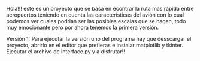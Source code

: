 Hola!!! este es un proyecto que se basa en econtrar la ruta mas rápida entre aeropuertos teniendo en cuenta las características del avión con lo cual podemos ver cuales podrian ser las posibles escalas que se hagan, todo muy emocionante pero por ahora tenemos la primera versión.

Versión 1:
Para ejecutar la versión uno del programa hay que desscargar el proyecto, abrirlo en el editor que prefieras e instalar matplotlib y tkinter. Ejecutar el archivo de interface.py y a disfrutar!!
